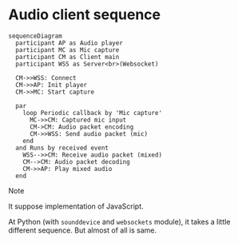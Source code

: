 # Audio client sequence

```mermaid
sequenceDiagram
  participant AP as Audio player
  participant MC as Mic capture
  participant CM as Client main
  participant WSS as Server<br>(Websocket)

  CM->>WSS: Connect
  CM->>AP: Init player
  CM->>MC: Start capture

  par
    loop Periodic callback by 'Mic capture'
      MC->>CM: Captured mic input
      CM->CM: Audio packet encoding
      CM->>WSS: Send audio packet (mic)
    end
  and Runs by received event
    WSS-->>CM: Receive audio packet (mixed)
    CM-->CM: Audio packet decoding
    CM->>AP: Play mixed audio
  end
```

> [!NOTE]
>
> It suppose implementation of JavaScript.
>
> At Python (with `sounddevice` and `websockets` module), it takes a little different sequence. But almost of all is same.
